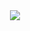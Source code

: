 <!--
**Johan-Liebert1/Johan-Liebert1** is a ✨ _special_ ✨ repository because its `README.md` (this file) appears on your GitHub profile.

Here are some ideas to get you started:

- 🔭 I’m currently working on ...
- 🌱 I’m currently learning ...
- 👯 I’m looking to collaborate on ...
- 🤔 I’m looking for help with ...
- 💬 Ask me about ...
- 📫 How to reach me: ...
- 😄 Pronouns: ...
- ⚡ Fun fact: ...
-->
<div align="center">
 <img src="https://github-readme-stats.vercel.app/api/top-langs/?username=Johan-Liebert1&layout=compact&langs_count=10&hide=Jupyter%20Notebook,HTML,CSS&theme=dark&exclude_repo=ptwList,skribblio-clone,SpaceInvaders,asteroids" />
</div>
